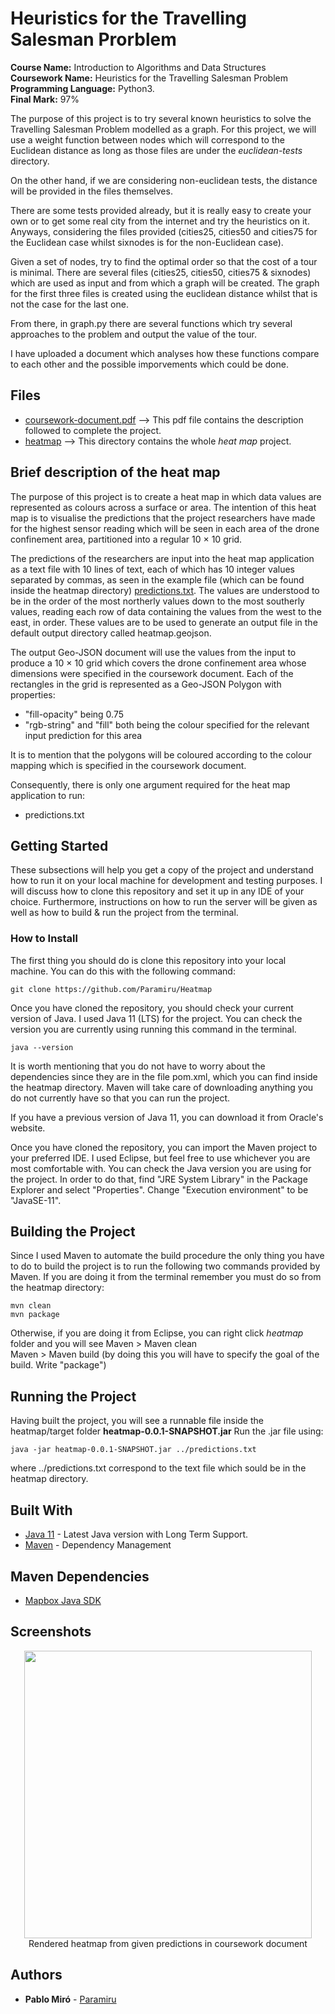 # Heuristics for the Travelling Salesman Prorblem

<b>Course Name:</b> Introduction to Algorithms and Data Structures
<br><b>Coursework Name:</b> Heuristics for the Travelling Salesman Problem
<br><b>Programming Language:</b> Python3.
<br><b>Final Mark:</b> 97%

The purpose of this project is to try several known heuristics to solve the Travelling Salesman Problem modelled as a graph. For this project, we will use a weight function between nodes which will correspond to the Euclidean distance as long as those files are under the <em>euclidean-tests</em> directory. 

On the other hand, if we are considering non-euclidean tests, the distance will be provided in the files themselves.

There are some tests provided already, but it is really easy to create your own or to get some real city from the internet and try the heuristics on it. Anyways, considering the files provided (cities25, cities50 and cities75 for the Euclidean case whilst sixnodes is for the non-Euclidean case).

Given a set of nodes, try to find the optimal order so that the cost of a tour is minimal.
There are several files (cities25, cities50, cities75 & sixnodes) which are used
as input and from which a graph will be created. The graph for the first three files
is created using the euclidean distance whilst that is not the case for the last one.

From there, in graph.py there are several functions which try several approaches
to the problem and output the value of the tour. 

I have uploaded a document which analyses how these functions compare to each other
and the possible imporvements which could be done.

## Files
<ul>
  <li> <a href="./coursework-document.pdf">coursework-document.pdf</a> --> This pdf file contains the description followed to complete the project.
  <li> <a href="./heatmap">heatmap</a> --> This directory contains the whole <em>heat map</em> project.
</ul>

## Brief description of the heat map
The purpose of this project is to create a heat map in which data values are represented as colours across a surface or area. The intention of this heat map is to visualise the predictions that the project researchers have made for the highest sensor reading which will be seen in each area of the drone confinement area, partitioned into a regular 10 × 10 grid.

The predictions of the researchers are input into the heat map application as a text file with 10 lines of text, each of which has 10 integer values separated by commas, as seen in the example file (which can be found inside the heatmap directory) <a href="./heatmap/predictions.txt">predictions.txt</a>. The values are understood to be in the order of the most northerly values down to the most southerly values, reading each row of data containing the values from the west to the east, in order. These values are to be used to generate an output file in the default output directory called heatmap.geojson.

The output Geo-JSON document will use the values from the input to produce a 10 × 10 grid which covers the drone confinement area whose dimensions were specified in the coursework document. Each of the rectangles in the grid is represented as a Geo-JSON Polygon with properties:
<ul>
  <li>"fill-opacity" being 0.75</li>
  <li>"rgb-string" and "fill" both being the colour specified for the relevant input prediction for this area</li>
</ul>

It is to mention that the polygons will be coloured according to the colour mapping which is specified in the coursework document.

Consequently, there is only one argument required for the heat map application to run:
<ul>
  <li>predictions.txt</li>
 </ul>
  
## Getting Started

These subsections will help you get a copy of the project and understand how to run it on your local machine for development and testing purposes.
I will discuss how to clone this repository and set it up in any IDE of your choice. Furthermore, instructions on how to run the server will be given as well as how to build & run the project from the terminal.

### How to Install

The first thing you should do is clone this repository into your local machine. You can do this with the following command:
```
git clone https://github.com/Paramiru/Heatmap
```
Once you have cloned the repository, you should check your current version of Java. I used Java 11 (LTS) for the project. You can check the version you are currently using running this command in the terminal.
```
java --version
```
It is worth mentioning that you do not have to worry about the dependencies since they are in the file pom.xml, which you can find inside the heatmap directory. Maven will take care of downloading anything you do not currently have so that you can run the project.

If you have a previous version of Java 11, you can download it from Oracle's website.

Once you have cloned the repository, you can import the Maven project to your preferred IDE. I used Eclipse, but feel free to use whichever you are most comfortable with. 
You can check the Java version you are using for the project. In order to do that, find "JRE System Library" in the Package Explorer and select "Properties". Change "Execution environment" to be "JavaSE-11".

## Building the Project

Since I used Maven to automate the build procedure the only thing you have to do to build the project is to run the following two commands provided by Maven. If you are doing it from the terminal remember you must do so from the heatmap directory:
```
mvn clean
mvn package
```
Otherwise, if you are doing it from Eclipse, you can right click <em>heatmap</em> folder and you will see 
Maven > Maven clean  
Maven > Maven build (by doing this you will have to specify the goal of the build. Write "package")

## Running the Project 

Having built the project, you will see a runnable file inside the heatmap/target folder <b>heatmap-0.0.1-SNAPSHOT.jar</b>
Run the .jar file using:
```
java -jar heatmap-0.0.1-SNAPSHOT.jar ../predictions.txt
```
where ../predictions.txt correspond to the text file which sould be in the heatmap directory.

## Built With

* [Java 11](https://www.oracle.com/java/technologies/javase-jdk11-downloads.html) - Latest Java version with Long Term Support.
* [Maven](https://maven.apache.org/) - Dependency Management

## Maven Dependencies

* [Mapbox Java SDK](https://docs.mapbox.com/android/java/guides/)


## Screenshots

<p align="center">
  <img width="460" src="./screenshot/rendered-heatmap.png">
  <br>
  Rendered heatmap from given predictions in coursework document
</p>

## Authors

* **Pablo Miró** - [Paramiru](https://github.com/Paramiru)
